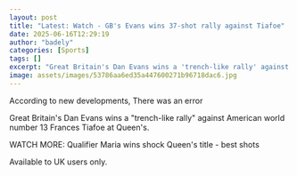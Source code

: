 ```yaml
---
layout: post
title: "Latest: Watch - GB's Evans wins 37-shot rally against Tiafoe"
date: 2025-06-16T12:29:19
author: "badely"
categories: [Sports]
tags: []
excerpt: "Great Britain's Dan Evans wins a 'trench-like rally' against American world number 13 Frances Tiafoe at Queen's."
image: assets/images/53786aa6ed35a447600271b96718dac6.jpg
---
```


According to new developments, There was an error

Great Britain's Dan Evans wins a "trench-like rally" against American world number 13 Frances Tiafoe at Queen's.

WATCH MORE: Qualifier Maria wins shock Queen's title - best shots

Available to UK users only.

